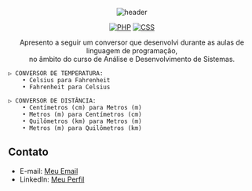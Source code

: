 <p align="center">
  
<img src="https://camo.githubusercontent.com/82291b0fe831bfc6781e07fc5090cbd0a8b912bb8b8d4fec0696c881834f81ac/68747470733a2f2f70726f626f742e6d656469612f394575424971676170492e676966" width="100%" height="2">

</p>
<div align="center">
  
![header](https://capsule-render.vercel.app/api?type=soft&text=⭐️CONVERSOR%20⭐&fontAlign=50&fontAlignY=60&fontSize=30&animation=fadeIn&height=100)

</div>

<div align="center">

  [![PHP](https://img.shields.io/badge/Feito%20com-PHP-purple)](#) 
  [![CSS](https://img.shields.io/badge/Feito%20com-CSS-purple)](#)    

</div>

<p align="center"> Apresento a seguir um conversor que desenvolvi durante as aulas de linguagem de programação, </br> no âmbito do curso de Análise e Desenvolvimento de Sistemas. 

    ▷ CONVERSOR DE TEMPERATURA: 
        • Celsius para Fahrenheit
        • Fahrenheit para Celsius
  
    ▷ CONVERSOR DE DISTÂNCIA:
        • Centímetros (cm) para Metros (m)
        • Metros (m) para Centímetros (cm)
        • Quilômetros (km) para Metros (m)
        • Metros (m) para Quilômetros (km)
</p>

## Contato

- E-mail: [Meu Email](mailto:agonsalvessissa@gmail.com)
- LinkedIn: [Meu Perfil](https://www.linkedin.com/in/alerrandra)

<p align="center">
<img src="https://camo.githubusercontent.com/82291b0fe831bfc6781e07fc5090cbd0a8b912bb8b8d4fec0696c881834f81ac/68747470733a2f2f70726f626f742e6d656469612f394575424971676170492e676966" width="100%" height="2">
</p>

